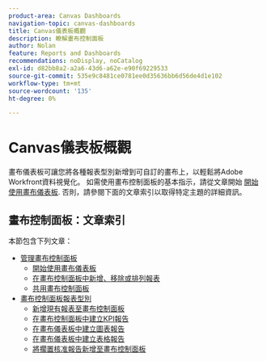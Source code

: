 ```yaml
---
product-area: Canvas Dashboards
navigation-topic: canvas-dashboards
title: Canvas儀表板概觀
description: 瞭解畫布控制面板
author: Nolan
feature: Reports and Dashboards
recommendations: noDisplay, noCatalog
exl-id: d82bb8a2-a2a6-43d6-a62e-e90f69229533
source-git-commit: 535e9c8481ce0781ee0d35636bb6d56de4d1e102
workflow-type: tm+mt
source-wordcount: '135'
ht-degree: 0%

---
```


# Canvas儀表板概觀

畫布儀表板可讓您將各種報表型別新增到可自訂的畫布上，以輕鬆將Adobe Workfront資料視覺化。 如需使用畫布控制面板的基本指示，請從文章開始 [開始使用畫布儀表板](/help/quicksilver/reports-and-dashboards/canvas-dashboards/manage-canvas-dashboards/get-started-canvas-dashboards.md). 否則，請參閱下面的文章索引以取得特定主題的詳細資訊。

## 畫布控制面板：文章索引

本節包含下列文章：

* [管理畫布控制面板](/help/quicksilver/reports-and-dashboards/canvas-dashboards/manage-canvas-dashboards/manage-canvas-dashboards.md)
   * [開始使用畫布儀表板](/help/quicksilver/reports-and-dashboards/canvas-dashboards/manage-canvas-dashboards/get-started-canvas-dashboards.md)
   * [在畫布控制面板中新增、移除或排列報表](/help/quicksilver/reports-and-dashboards/canvas-dashboards/manage-canvas-dashboards/add-remove-arrange-reports.md)
   * [共用畫布控制面板](/help/quicksilver/reports-and-dashboards/canvas-dashboards/manage-canvas-dashboards/share-canvas-dashboard.md)
* [畫布控制面板報表型別](/help/quicksilver/reports-and-dashboards/canvas-dashboards/report-types/report-types-overview.md)
   * [新增現有報表至畫布控制面板](/help/quicksilver/reports-and-dashboards/canvas-dashboards/report-types/add-existing-report.md)
   * [在畫布控制面板中建立KPI報告](/help/quicksilver/reports-and-dashboards/canvas-dashboards/report-types/build-kpi-report.md)
   * [在畫布儀表板中建立圖表報告](/help/quicksilver/reports-and-dashboards/canvas-dashboards/report-types/build-chart-report.md)
   * [在畫布儀表板中建立表格報告](/help/quicksilver/reports-and-dashboards/canvas-dashboards/report-types/build-table-report.md)
   * [將擱置核准報告新增至畫布控制面板](/help/quicksilver/reports-and-dashboards/canvas-dashboards/report-types/add-pending-approvals-report.md)

